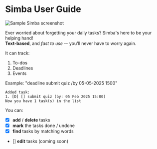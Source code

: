 # Simba User Guide

![Sample Simba screenshot](/Users/ally/Downloads/ip/docs/Ui.png)

Ever worried about forgetting your daily tasks? Simba's here to be your helping hand!  
**Text-based**, <easy to learn> and *fast to use* -- you'll never have to worry again.

It can track:
1. To-dos
2. Deadlines
3. Events

Example: "deadline submit quiz /by 05-05-2025 1500"

```
Added task:  
1. [D] [] submit quiz (by: 05 Feb 2025 15:00)
Now you have 1 task(s) in the list
```

You can:
- [X] **add** / **delete** tasks
- [X] **mark** the tasks done / undone
- [X] **find** tasks by matching words
- [] **edit** tasks (coming soon)